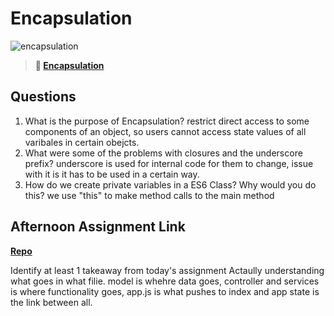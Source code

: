 # Encapsulation

![encapsulation](https://bcw.blob.core.windows.net/public/img/journals/5838157482080222)

> **📖 [Encapsulation](https://codeworksacademy.com/fs-student-guide/resources/wk3/02-Encapsulation)**

## Questions

1. What is the purpose of Encapsulation?
restrict direct access to some components of an object, so users cannot access state values of all varibales in certain obejcts.
2. What were some of the problems with closures and the underscore prefix?
underscore is used for internal code for them to change, issue with it is it has to be used in a certain way.
3. How do we create private variables in a ES6 Class? Why would you do this?
we use "this" to make method calls to the main method 
## Afternoon Assignment Link

**[Repo](https://github.com/moathabdulrazak/vendor)**

Identify at least 1 takeaway from today's assignment
Actaully understanding what goes in what filie. model is whehre data goes, controller and services is where functionality goes, app.js is what pushes to index and app state is the link between all.